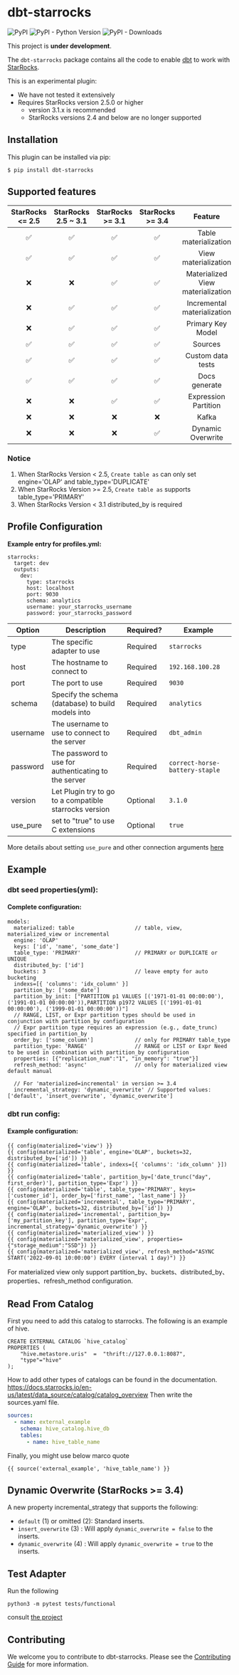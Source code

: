 # dbt-starrocks

![PyPI](https://img.shields.io/pypi/v/dbt-starrocks)
![PyPI - Python Version](https://img.shields.io/pypi/pyversions/dbt-starrocks)
![PyPI - Downloads](https://img.shields.io/pypi/dw/dbt-starrocks)

This project is **under development**.


The `dbt-starrocks` package contains all the code to enable [dbt](https://getdbt.com) to work with [StarRocks](https://www.starrocks.io).

This is an experimental plugin:
- We have not tested it extensively
- Requires StarRocks version 2.5.0 or higher  
  - version 3.1.x is recommended
  - StarRocks versions 2.4 and below are no longer supported


## Installation

This plugin can be installed via pip:

```shell
$ pip install dbt-starrocks
```

## Supported features
| StarRocks <= 2.5 | StarRocks 2.5 ~ 3.1 | StarRocks >= 3.1 | StarRocks >= 3.4 |              Feature              |
|:----------------:|:-------------------:|:----------------:|:----------------:|:---------------------------------:|
|        ✅         |          ✅          |        ✅         |        ✅         |       Table materialization       |
|        ✅         |          ✅          |        ✅         |        ✅         |       View materialization        |
|        ❌         |          ❌          |        ✅         |        ✅         | Materialized View materialization |
|        ❌         |          ✅          |        ✅         |        ✅         |    Incremental materialization    |
|        ❌         |          ✅          |        ✅         |        ✅         |         Primary Key Model         |
|        ✅         |          ✅          |        ✅         |        ✅         |              Sources              |
|        ✅         |          ✅          |        ✅         |        ✅         |         Custom data tests         |
|        ✅         |          ✅          |        ✅         |        ✅         |           Docs generate           |
|        ❌         |          ❌          |        ✅         |        ✅         |       Expression Partition        |
|        ❌         |          ❌          |        ❌         |        ❌         |               Kafka               |
|        ❌         |          ❌          |        ❌         |        ✅         |         Dynamic Overwrite         |

### Notice
1. When StarRocks Version < 2.5, `Create table as` can only set engine='OLAP' and table_type='DUPLICATE'
2. When StarRocks Version >= 2.5, `Create table as` supports table_type='PRIMARY'
3. When StarRocks Version < 3.1 distributed_by is required

## Profile Configuration

**Example entry for profiles.yml:**

```
starrocks:
  target: dev
  outputs:
    dev:
      type: starrocks
      host: localhost
      port: 9030
      schema: analytics
      username: your_starrocks_username
      password: your_starrocks_password
```

| Option   | Description                                             | Required? | Example                        |
|----------|---------------------------------------------------------|-----------|--------------------------------|
| type     | The specific adapter to use                             | Required  | `starrocks`                    |
| host     | The hostname to connect to                              | Required  | `192.168.100.28`               |
| port     | The port to use                                         | Required  | `9030`                         |
| schema   | Specify the schema (database) to build models into      | Required  | `analytics`                    |
| username | The username to use to connect to the server            | Required  | `dbt_admin`                    |
| password | The password to use for authenticating to the server    | Required  | `correct-horse-battery-staple` |
| version  | Let Plugin try to go to a compatible starrocks version  | Optional  | `3.1.0`                        |
| use_pure | set to "true" to use C extensions                       | Optional  | `true`                         |

More details about setting `use_pure` and other connection arguments [here](https://dev.mysql.com/doc/connector-python/en/connector-python-connectargs.html)


## Example

### dbt seed properties(yml):
#### Complete configuration:
```
models:
  materialized: table                   // table, view, materialized_view or incremental
  engine: 'OLAP'
  keys: ['id', 'name', 'some_date']
  table_type: 'PRIMARY'                 // PRIMARY or DUPLICATE or UNIQUE
  distributed_by: ['id']
  buckets: 3                            // leave empty for auto bucketing
  indexs=[{ 'columns': 'idx_column' }]  
  partition_by: ['some_date']
  partition_by_init: ["PARTITION p1 VALUES [('1971-01-01 00:00:00'), ('1991-01-01 00:00:00')),PARTITION p1972 VALUES [('1991-01-01 00:00:00'), ('1999-01-01 00:00:00'))"]
  // RANGE, LIST, or Expr partition types should be used in conjunction with partition_by configuration
  // Expr partition type requires an expression (e.g., date_trunc) specified in partition_by
  order_by: ['some_column']             // only for PRIMARY table_type
  partition_type: 'RANGE'               // RANGE or LIST or Expr Need to be used in combination with partition_by configuration
  properties: [{"replication_num":"1", "in_memory": "true"}]
  refresh_method: 'async'               // only for materialized view default manual
  
  // For 'materialized=incremental' in version >= 3.4
  incremental_strategy: 'dynamic_overwrite' // Supported values: ['default', 'insert_overwrite', 'dynamic_overwrite']
```
  
### dbt run config:
#### Example configuration:
```
{{ config(materialized='view') }}
{{ config(materialized='table', engine='OLAP', buckets=32, distributed_by=['id']) }}
{{ config(materialized='table', indexs=[{ 'columns': 'idx_column' }]) }}
{{ config(materialized='table', partition_by=['date_trunc("day", first_order)'], partition_type='Expr') }}
{{ config(materialized='table', table_type='PRIMARY', keys=['customer_id'], order_by=['first_name', 'last_name'] }}
{{ config(materialized='incremental', table_type='PRIMARY', engine='OLAP', buckets=32, distributed_by=['id']) }}
{{ config(materialized='incremental', partition_by=['my_partition_key'], partition_type='Expr', incremental_strategy='dynamic_overwrite') }}
{{ config(materialized='materialized_view') }}
{{ config(materialized='materialized_view', properties={"storage_medium":"SSD"}) }}
{{ config(materialized='materialized_view', refresh_method="ASYNC START('2022-09-01 10:00:00') EVERY (interval 1 day)") }}
```
For materialized view only support partition_by、buckets、distributed_by、properties、refresh_method configuration.

## Read From Catalog
First you need to add this catalog to starrocks. The following is an example of hive.
```mysql
CREATE EXTERNAL CATALOG `hive_catalog`
PROPERTIES (
    "hive.metastore.uris"  =  "thrift://127.0.0.1:8087",
    "type"="hive"
);
```
How to add other types of catalogs can be found in the documentation.
https://docs.starrocks.io/en-us/latest/data_source/catalog/catalog_overview
Then write the sources.yaml file.
```yaml
sources:
  - name: external_example
    schema: hive_catalog.hive_db
    tables:
      - name: hive_table_name
```
Finally, you might use below marco quote 
```
{{ source('external_example', 'hive_table_name') }}
```

## Dynamic Overwrite (StarRocks >= 3.4)
A new property incremental_strategy that supports the following:
- `default` (1) or omitted (2): Standard inserts.
- `insert_overwrite` (3) : Will apply `dynamic_overwrite = false` to the inserts.
- `dynamic_overwrite` (4) : Will apply `dynamic_overwrite = true` to the inserts.

## Test Adapter
Run the following
```
python3 -m pytest tests/functional
```
consult [the project](https://github.com/dbt-labs/dbt-adapter-tests)

## Contributing
We welcome you to contribute to dbt-starrocks. Please see the [Contributing Guide](https://github.com/StarRocks/starrocks/blob/main/CONTRIBUTING.md) for more information.
